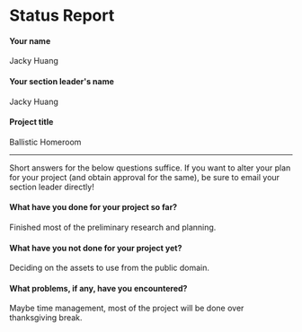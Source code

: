 # Status Report

#### Your name

Jacky Huang

#### Your section leader's name

Jacky Huang

#### Project title

Ballistic Homeroom

***

Short answers for the below questions suffice. If you want to alter your plan for your project (and obtain approval for the same), be sure to email your section leader directly!

#### What have you done for your project so far?

Finished most of the preliminary research and planning.

#### What have you not done for your project yet?

Deciding on the assets to use from the public domain.

#### What problems, if any, have you encountered?

Maybe time management, most of the project will be done over thanksgiving break.
